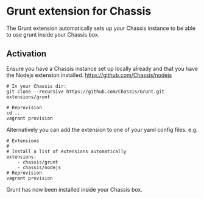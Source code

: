 # Grunt extension for Chassis
The Grunt extension automatically sets up your Chassis instance to be able to use grunt inside your Chassis box.

## Activation
Ensure you have a Chassis instance set up locally already and that you have the Nodejs extension installed. https://github.com/Chassis/nodejs

```
# In your Chassis dir:
git clone --recursive https://github.com/Chassis/Grunt.git extensions/grunt

# Reprovision
cd ..
vagrant provision
```

Alternatively you can add the extension to one of your yaml config files. e.g.
```
# Extensions
#
# Install a list of extensions automatically
extensions:
    - chassis/grunt
    - chassis/nodejs
# Reprovision
vagrant provision
```

Grunt has now been installed inside your Chassis box.
